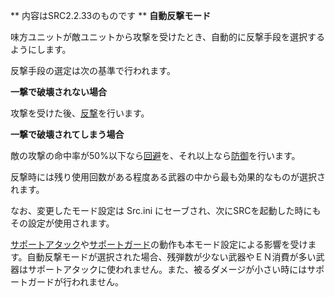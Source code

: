 ** 内容はSRC2.2.33のものです **
**自動反撃モード**

味方ユニットが敵ユニットから攻撃を受けたとき、自動的に反撃手段を選択するようにします。

反撃手段の選定は次の基準で行われます。

**一撃で破壊されない場合**

攻撃を受けた後、[反撃](反撃.md)を行います。

**一撃で破壊されてしまう場合**

敵の攻撃の命中率が50%以下なら[回避](回避.md)を、それ以上なら[防御](防御.md)を行います。

反撃時には残り使用回数がある程度ある武器の中から最も効果的なものが選択されます。

なお、変更したモード設定は Src.ini にセーブされ、次にSRCを起動した時にもその設定が使用されます。

[サポートアタック](サポートアタック.md)や[サポートガード](サポートガード.md)の動作も本モード設定による影響を受けます。自動反撃モードが選択された場合、残弾数が少ない武器やＥＮ消費が多い武器はサポートアタックに使われません。また、被るダメージが小さい時にはサポートガードが行われません。
